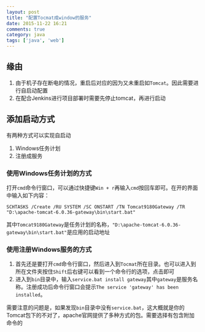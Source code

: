 ```yaml
---
layout: post
title: "配置Tocmat成window的服务"
date: 2015-11-22 16:21
comments: true
category: java
tags: ['java', 'web']
---
```


## 缘由

1. 由于机子存在断电的情况，重启后对应的因为又未重启如`Tomcat`。因此需要进行自启动配置
2. 在配合Jenkins进行项目部署时需要先停止tomcat，再进行启动

## 添加启动方式

有两种方式可以实现自启动

1. Windows任务计划
2. 注册成服务

### 使用Windows任务计划的方式

打开`cmd`命令行窗口，可以通过快捷键`Win + r`再输入`cmd`按回车即可。在开的界面中输入如下内容：

```
SCHTASKS /Create /RU SYSTEM /SC ONSTART /TN Tomcat9180Gateway /TR "D:\apache-tomcat-6.0.36-gateway\bin\start.bat"
```

其中`Tomcat9180Gateway`是任务计划的名称，`"D:\apache-tomcat-6.0.36-gateway\bin\start.bat"`是应用的启动地址


### 使用注册Windows服务的方式

1. 首先还是要打开`cmd`命令行窗口，然后进入到`Tocmat`所在目录。也可以进入到所在文件夹按住`Shift`后右键可以看到一个命令行的选项，点击即可
2. 进入到`bin`目录中，输入`service.bat install gateway`其中`gateway`是服务名称。注册成功后命令行窗口会提示`The service 'gateway' has been installed`。

需要注意的问题是，如果发现`bin`目录中没有`service.bat`，这大概就是你的Tomcat包下的不对了，apache官网提供了多种方式的包。需要选择有包含附加命令的
